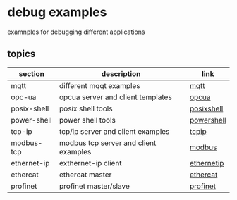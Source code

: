 <!-- omit in toc -->
# debug examples

examnples for debugging different applications

<!-- omit in toc -->
## topics

| section | description | link |
|--- |--- |--- |
| mqtt | different mqqt examples | [mqtt](mqtt/) |
| opc-ua | opcua server and client templates | [opcua](opcua/) |
| posix-shell | posix shell tools | [posixshell](posix-shell/) |
| power-shell | power shell tools | [powershell](power-shell/) |
| tcp-ip | tcp/ip server and client examples | [tcpip](tcpip/) |
| modbus-tcp | modbus tcp server and client examples | [modbus](modbus/) |
| ethernet-ip | exthernet-ip client | [ethernetip](ethernetip/) |
| ethercat |  ethercat master | [ethercat](ethercat/) |
| profinet | profinet master/slave | [profinet](profinet) |
